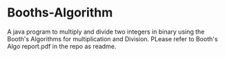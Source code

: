 # Booths-Algorithm

A java program to multiply and divide two integers in binary using the Booth's Algorithms for multiplication and Division. PLease refer to Booth's Algo report.pdf in the repo as readme.

